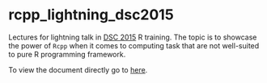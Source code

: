 # rcpp_lightning_dsc2015

Lectures for lightning talk in [DSC 2015](http://datasci.tw) R training. The topic is to showcase the power of `Rcpp` when it comes to computing task that are not well-suited to pure R programming framework.

To view the document directly go to [here](http://everdark.github.io/rcpp_lightning_dsc2015/).
